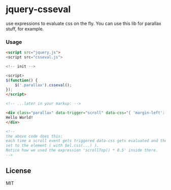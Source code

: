 # jquery-csseval

use expressions to evaluate css on the fly.
You can use this lib for parallax stuff, for example.

### Usage
```html
<script src="jquery.js">
<script src="csseval.js">

<!-- init -->

<script>
$(function() {
    $('.parallax').csseval();
});
</script>

<!-- ...later in your markup: -->

<div class="parallax" data-trigger="scroll" data-css="{ 'margin-left': this.scrollTop() * 0.5 + 'px' }">
Hello World!
</div>

<!--
the above code does this:
each time a scroll event gets triggered data-css gets evaluated and the resulting css gets
set to the element ( with $el.css(...) ).
Notice how we used the expression 'scrollTop() * 0.5' inside there.
-->
```

## License
MIT
